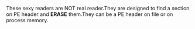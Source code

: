These sexy readers are NOT real reader.They are designed to find a section on PE header and **ERASE** them.They can be a PE header on file or on process memory.
